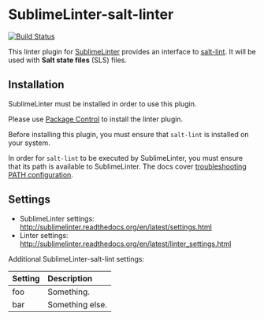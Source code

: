 SublimeLinter-salt-linter
================================

[![Build Status](https://travis-ci.org/SublimeLinter/SublimeLinter-salt-linter.svg?branch=master)](https://travis-ci.org/SublimeLinter/SublimeLinter-salt-linter)

This linter plugin for [SublimeLinter](https://github.com/SublimeLinter/SublimeLinter) provides an interface to [salt-lint](https://github.com/warpnet/salt-lint). It will be used with __Salt state files__ (SLS) files.

## Installation
SublimeLinter must be installed in order to use this plugin.

Please use [Package Control](https://packagecontrol.io) to install the linter plugin.

Before installing this plugin, you must ensure that `salt-lint` is installed on your system.

In order for `salt-lint` to be executed by SublimeLinter, you must ensure that its path is available to SublimeLinter. The docs cover [troubleshooting PATH configuration](http://sublimelinter.readthedocs.io/en/latest/troubleshooting.html#finding-a-linter-executable).

## Settings
- SublimeLinter settings: http://sublimelinter.readthedocs.org/en/latest/settings.html
- Linter settings: http://sublimelinter.readthedocs.org/en/latest/linter_settings.html

Additional SublimeLinter-salt-lint settings:

|Setting|Description    |
|:------|:--------------|
|foo    |Something.     |
|bar    |Something else.|
